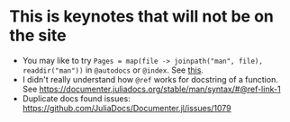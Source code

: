# This is keynotes that will not be on the site

- You may like to try `Pages = map(file -> joinpath("man", file), readdir("man"))` in `@autodocs` or `@index`. See [this](https://documenter.juliadocs.org/stable/man/syntax/#@index-block).
- I didn't really understand how `@ref` works for docstring of a function. See https://documenter.juliadocs.org/stable/man/syntax/#@ref-link-1
- Duplicate docs found issues: https://github.com/JuliaDocs/Documenter.jl/issues/1079
